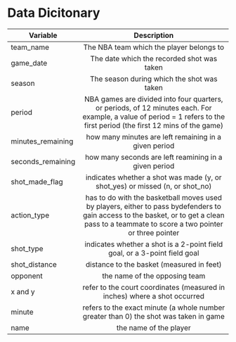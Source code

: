 # Data Dicitonary

| Variable   | Description                |
|---------------|:--------------------:|
| team_name       | The NBA team which the player belongs to  |
| game_date   | The date which the recorded shot was taken |
| season          | The season during which the shot was taken |
| period     | NBA games are divided into four quarters, or periods, of 12 minutes each. For example, a value of period = 1 refers to the first period (the first 12 mins of the game) |
| minutes_remaining    | how many minutes are left remaining in a given period |
| seconds_remaining | how many seconds are left reamining in a given period |
| shot_made_flag | indicates whether a shot was made (y, or shot_yes) or missed (n, or shot_no) |
| action_type  | has to do with the basketball moves used by players, either to pass bydefenders to gain access to the basket, or to get a clean pass to a teammate to score a two pointer or three pointer|
| shot_type     | indicates whether a shot is a 2-point field goal, or a 3-point field goal    |
| shot_distance   | distance to the basket (measured in feet)        |
| opponent | the name of the opposing team |
| x and y  | refer to the court coordinates (measured in inches) where a shot occurred |
| minute | refers to the exact minute (a whole number greater than 0) the shot was taken in game |
| name | the name of the player |